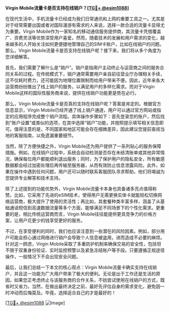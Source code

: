 **Virgin Mobile流量卡是否支持在线销户？[[TG💪+ @esim1088](https://t.me/s/esim1088)]**

在现代生活中，手机流量卡已经成为我们日常通讯和上网的重要工具之一。尤其是对于经常需要出国或者对国际漫游有需求的人来说，选择一款合适的流量卡显得尤为重要。Virgin Mobile作为一家知名的移动通信服务提供商，其流量卡凭借覆盖广、资费灵活等优势深受用户喜爱。然而，随着技术的发展和用户需求的变化，越来越多的人开始关注如何更便捷地管理自己的SIM卡账户，比如在线销户的问题。那么，Virgin Mobile流量卡是否支持在线销户呢？接下来，我们将从多个角度为您详细解答。

首先，我们需要了解什么是“销户”。销户是指用户主动终止与运营商之间的服务合同关系的过程。在传统模式下，销户通常需要用户亲自前往营业厅办理相关手续，这不仅耗时费力，还可能因为地理位置限制而给用户带来不便。因此，近年来各大运营商纷纷推出了线上销户的服务，以满足用户的多样化需求。而对于Virgin Mobile这样的国际性服务商来说，提供在线销户功能更是势在必行。

那么，Virgin Mobile流量卡是否真的支持在线销户呢？答案是肯定的。根据官方信息显示，Virgin Mobile已经开通了线上销户通道，用户可以通过官方网站或指定的应用程序完成整个销户流程。具体操作步骤如下：首先登录您的账户，然后找到“账户设置”或类似的选项，在其中选择“销户”功能，并按照提示填写相关信息即可。值得注意的是，不同国家和地区可能会存在细微差异，因此建议您提前查阅当地的客服指南，以免遗漏重要细节。

当然，除了方便快捷之外，Virgin Mobile还为用户提供了一系列贴心的服务保障措施。例如，在线销户过程中，系统会自动检测是否存在未结清账单或其他异常情况，确保每位用户都能顺利退出服务；同时，为了保护用户的隐私安全，所有敏感数据都会经过加密处理后再传输至服务器，从而有效防止信息泄露风险。此外，如果在操作中遇到任何问题，用户还可以随时联系客服团队寻求帮助，他们将竭诚为您提供专业解答和技术支持。

除了上述提到的功能优势外，Virgin Mobile流量卡本身也具备诸多亮点值得称赞。比如，它采用了先进的eSIM技术，使得用户无需更换实体卡就能轻松切换网络运营商，极大提升了使用的灵活性；再比如，其套餐种类丰富多样，涵盖了从基础通话短信到高速数据流量等多个方面，能够满足不同场景下的个性化需求。更重要的是，相比传统运营商而言，Virgin Mobile往往能提供更具竞争力的价格方案，让用户花更少的钱享受更好的服务。

不过，在享受便利的同时，我们也应该注意到一些潜在的风险因素。例如，部分用户可能会担心通过网络进行销户会导致个人信息被盗用，进而造成不必要的麻烦。针对这一顾虑，Virgin Mobile采取了多重防护机制来确保交易的安全性，包括但不限于双重身份验证、实时监控预警以及紧急冻结账户等手段。只要遵循正规途径操作，一般情况下不会出现安全问题。

最后，让我们总结一下本文的核心观点：Virgin Mobile流量卡确实支持在线销户，并且这一功能为广大用户带来了极大的便利。无论是出于工作还是生活的原因，如果您正考虑终止与该服务商的合作关系，不妨尝试使用在线销户的方式，既省时又省力。当然，在做出最终决定之前，最好先评估自身的需求变化，避免因一时冲动而后悔莫及。毕竟，选择适合自己的才是最好的！

[[TG💪+ @esim1088](https://t.me/s/esim1088) ![Image](https://i.postimg.cc/4NQfJmqS/Snipaste-2025-05-13-00-14-12.png)]